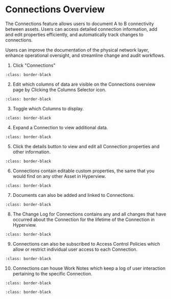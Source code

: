 # Connections Overview

The Connections feature allows users to document A to B connectivity between assets. Users can access detailed connection information, add and edit properties efficiently, and automatically track changes to connections.

Users can improve the documentation of the physical network layer, enhance operational oversight, and streamline change and audit workflows.

1.	Click "Connections"

```{image} /product/connectivity/media/connections-overview/image1.jpg
:class: border-black
```

2.	Edit which columns of data are visible on the Connections overview page by Clicking the Columns Selector icon.

```{image} /product/connectivity/media/connections-overview/image2.jpg
:class: border-black
```

3.	Toggle which Columns to display.

```{image} /product/connectivity/media/connections-overview/image3.jpg
:class: border-black
```

4.	Expand a Connection to view additional data.

```{image} /product/connectivity/media/connections-overview/image4.jpg
:class: border-black
```

5.	Click the details button to view and edit all Connection properties and other information.

```{image} /product/connectivity/media/connections-overview/image5.jpg
:class: border-black
```

6.	Connections contain editable custom properties, the same that you would find on any other Asset in Hyperview.

```{image} /product/connectivity/media/connections-overview/image6.jpg
:class: border-black
```

7.	Documents can also be added and linked to Connections.

```{image} /product/connectivity/media/connections-overview/image7.jpg
:class: border-black
```

8.	The Change Log for Connections contains any and all changes that have occurred about the Connection for the lifetime of the Connection in Hyperview.

```{image} /product/connectivity/media/connections-overview/image8.jpg
:class: border-black
```

9.	Connections can also be subscribed to Access Control Policies which allow or restrict individual user access to each Connection.

```{image} /product/connectivity/media/connections-overview/image9.jpg
:class: border-black
```

10.	Connections can house Work Notes which keep a log of user interaction pertaining to the specific Connection.

```{image} /product/connectivity/media/connections-overview/image10.jpg
:class: border-black
```

```{image} /product/connectivity/media/connections-overview/image11.jpg
:class: border-black
```
